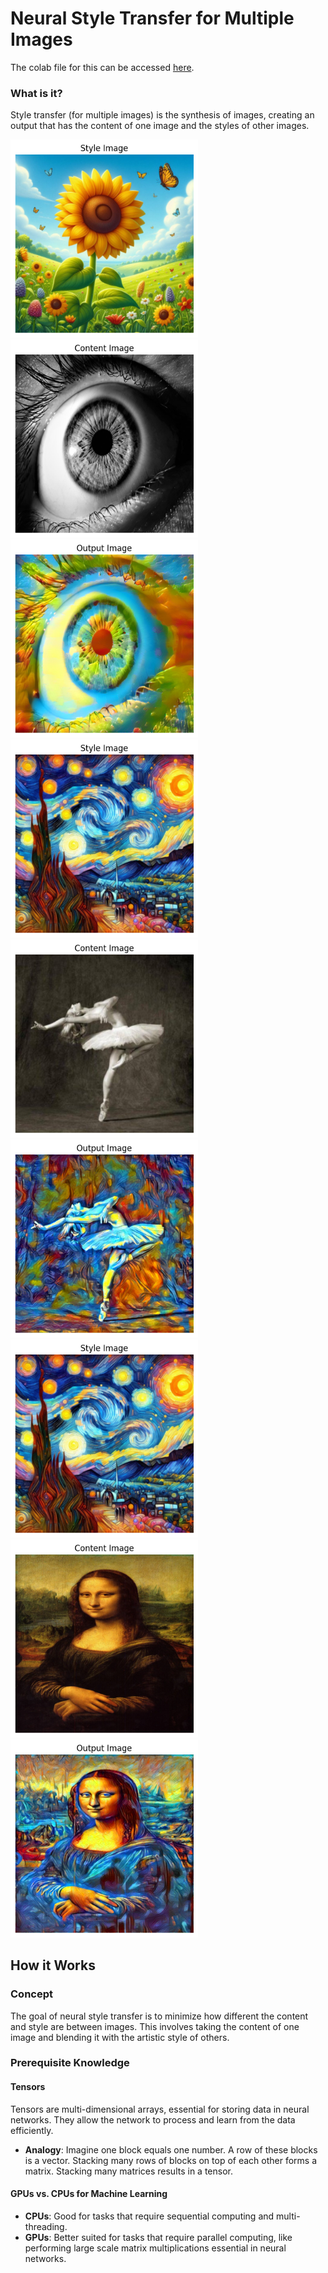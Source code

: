 # Neural Style Transfer for Multiple Images

The colab file for this can be accessed [here](https://colab.research.google.com/drive/1qFUDdsX6xSKD6ou8hcP7jQL8WhtjESCE?usp=sharing).

### What is it?

Style transfer (for multiple images) is the synthesis of images, creating an output that has the content of one image and the styles of  other images.

<img src="assets/1-1.png" alt="drawing" width="300"/> <img src="assets/1-2.png" alt="drawing" width="300"/> <img src="assets/1-3.png" alt="drawing" width="300"/>
<img src="assets/2-1.png" alt="drawing" width="300"/> <img src="assets/2-2.png" alt="drawing" width="300"/> <img src="assets/2-3.png" alt="drawing" width="300"/>
<img src="assets/3-1.png" alt="drawing" width="300"/> <img src="assets/3-2.png" alt="drawing" width="300"/> <img src="assets/3-3.png" alt="drawing" width="300"/>

## How it Works

### Concept

The goal of neural style transfer is to minimize how different the content and style are between images. This involves taking the content of one image and blending it with the artistic style of others.

### Prerequisite Knowledge

#### Tensors
Tensors are multi-dimensional arrays, essential for storing data in neural networks. They allow the network to process and learn from the data efficiently.
- **Analogy**: Imagine one block equals one number. A row of these blocks is a vector. Stacking many rows of blocks on top of each other forms a matrix. Stacking many matrices results in a tensor.

#### GPUs vs. CPUs for Machine Learning
- **CPUs**: Good for tasks that require sequential computing and multi-threading.
- **GPUs**: Better suited for tasks that require parallel computing, like performing large scale matrix multiplications essential in neural networks.


